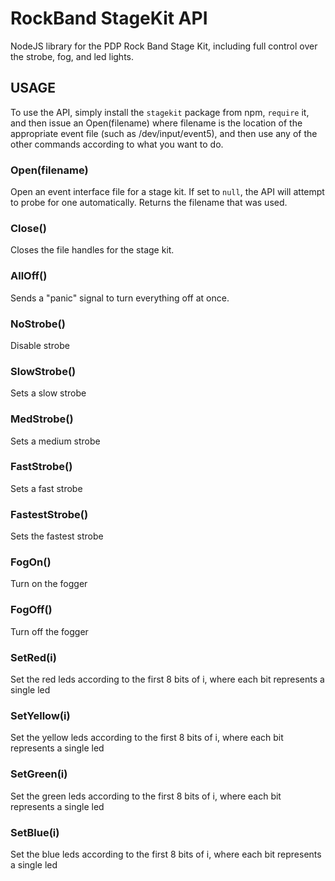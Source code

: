# RockBand StageKit API
NodeJS library for the PDP Rock Band Stage Kit, including full control over the strobe, fog, and led lights.

## USAGE
To use the API, simply install the `stagekit` package from npm, `require` it, and then issue an Open(filename) where filename is the location of the appropriate event file (such as /dev/input/event5), and then use any of the other commands according to what you want to do.

### Open(filename)
Open an event interface file for a stage kit. If set to `null`, the API will attempt to probe for one automatically. Returns the filename that was used.

### Close()
Closes the file handles for the stage kit.

### AllOff()
Sends a "panic" signal to turn everything off at once.

### NoStrobe()
Disable strobe

### SlowStrobe()
Sets a slow strobe

### MedStrobe()
Sets a medium strobe

### FastStrobe()
Sets a fast strobe

### FastestStrobe()
Sets the fastest strobe

### FogOn()
Turn on the fogger

### FogOff()
Turn off the fogger

### SetRed(i)
Set the red leds according to the first 8 bits of i, where each bit represents a single led

### SetYellow(i)
Set the yellow leds according to the first 8 bits of i, where each bit represents a single led

### SetGreen(i)
Set the green leds according to the first 8 bits of i, where each bit represents a single led

### SetBlue(i)
Set the blue leds according to the first 8 bits of i, where each bit represents a single led
